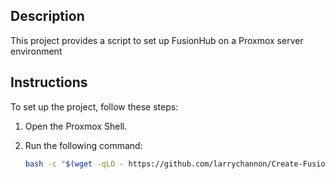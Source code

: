 ## Description
This project provides a script to set up FusionHub on a Proxmox server environment

## Instructions
To set up the project, follow these steps:

1. Open the Proxmox Shell.
2. Run the following command:

    ```bash
    bash -c "$(wget -qLO - https://github.com/larrychannon/Create-FusionHub-on-Proxmox/raw/main/create-fusionhub.sh)"
    ```
